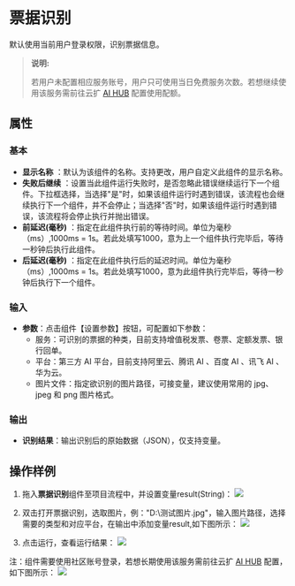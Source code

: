 # 票据识别
默认使用当前用户登录权限，识别票据信息。
>**说明:**
>
> 若用户未配置相应服务账号，用户只可使用当日免费服务次数。若想继续使用该服务需前往云扩 [AI HUB](https://aihub.encoo.com/serviceAccount) 配置使用配额。
>

## 属性
### 基本
- **显示名称** ：默认为该组件的名称。支持更改，用户自定义此组件的显示名称。
- **失败后继续** ：设置当此组件运行失败时，是否忽略此错误继续运行下一个组件。下拉框选择，当选择"是"时，如果该组件运行时遇到错误，该流程也会继续执行下一个组件，并不会停止；当选择"否"时，如果该组件运行时遇到错误，该流程将会停止执行并抛出错误。
- **前延迟(毫秒)** ：指定在此组件执行前的等待时间。单位为毫秒（ms）,1000ms = 1s。若此处填写1000，意为上一个组件执行完毕后，等待一秒钟后执行此组件。
- **后延迟(毫秒)** ：指定在此组件执行后的延迟时间。单位为毫秒（ms）,1000ms = 1s。若此处填写1000，意为此组件执行完毕后，等待一秒钟后执行下一个组件。
### 输入
- **参数**：点击组件【设置参数】按钮，可配置如下参数：
  - 服务：可识别的票据的种类，目前支持增值税发票、卷票、定额发票、银行回单。
  - 平台：第三方 AI 平台，目前支持阿里云、腾讯 AI 、百度 AI 、讯飞 AI 、华为云。
  - 图片文件：指定欲识别的图片路径，可接变量，建议使用常用的 jpg、jpeg 和 png 图片格式。
### 输出
- **识别结果**：输出识别后的原始数据（JSON），仅支持变量。


## 操作样例

1. 拖入**票据识别**组件至项目流程中，并设置变量result(String)：
![](https://docimages.blob.core.chinacloudapi.cn/images/Activities/BillIdentification_1.png)

2. 双击打开票据识别，选取图片，例："D:\\测试图片.jpg"，输入图片路径，选择需要的类型和对应平台，在输出中添加变量result,如下图所示：
![](https://docimages.blob.core.chinacloudapi.cn/images/Activities/BillIdentification_2.png)

3. 点击运行，查看运行结果：
![](https://docimages.blob.core.chinacloudapi.cn/images/Activities/BillIdentification_3.png)

注：组件需要使用社区账号登录，若想长期使用该服务需前往云扩 [AI HUB](https://aihub.encoo.com/serviceAccount) 配置，如下图所示：
![](https://docimages.blob.core.chinacloudapi.cn/images/Activities/BillIdentification_4.png)
